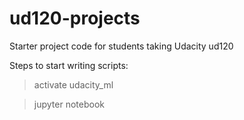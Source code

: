 ud120-projects
==============

Starter project code for students taking Udacity ud120

Steps to start writing scripts:
> activate udacity_ml

> jupyter notebook